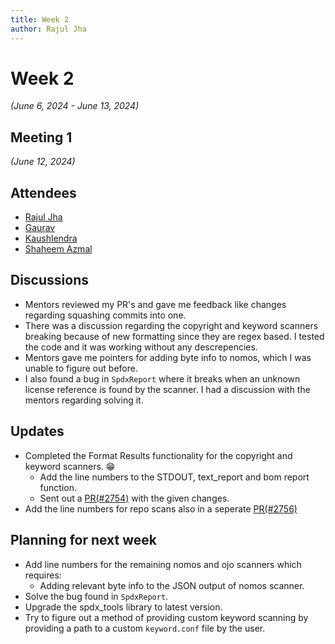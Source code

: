 ```yaml
---
title: Week 2
author: Rajul Jha
---
```

<!--
SPDX-License-Identifier: CC-BY-SA-4.0

SPDX-FileCopyrightText: 2024 Rajul Jha <rajuljha49gmail.com>
-->

# Week 2
*(June 6, 2024 - June 13, 2024)*

## Meeting 1
*(June 12, 2024)*

## Attendees
* [Rajul Jha](https://github.com/rajuljha)
* [Gaurav](https://github.com/GMishx)
* [Kaushlendra](https://github.com/Kaushl2208)
* [Shaheem Azmal](https://github.com/shaheemazmalmmd)

## Discussions

* Mentors reviewed my PR's and gave me feedback like changes regarding squashing commits into one.
* There was a discussion regarding the copyright and keyword scanners breaking because of new formatting since they are regex based. I tested the code and it was working without any descrepencies.
* Mentors gave me pointers for adding byte info to nomos, which I was unable to figure out before.
* I also found a bug in `SpdxReport` where it breaks when an unknown license reference is found by the scanner. I had a discussion with the mentors regarding solving it.

## Updates
* Completed the Format Results functionality for the copyright and keyword scanners. :grin:
  * Add the line numbers to the STDOUT, text_report and bom report function.
  * Sent out a [PR(#2754)](https://github.com/fossology/fossology/pull/2754) with the given changes.
* Add the line numbers for repo scans also in a seperate [PR(#2756)](https://github.com/fossology/fossology/pull/2756)

## Planning for next week
* Add line numbers for the remaining nomos and ojo scanners which requires:
  * Adding relevant byte info to the JSON output of nomos scanner.
* Solve the bug found in `SpdxReport`.
* Upgrade the spdx_tools library to latest version.
* Try to figure out a method of providing custom keyword scanning by providing a path to a custom `keyword.conf` file by the user.
